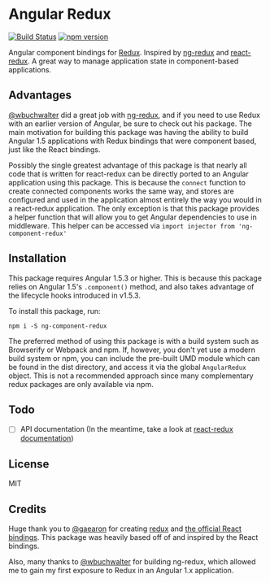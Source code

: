 Angular Redux
=========================

[![Build Status](https://img.shields.io/travis/bcarroll22/ng-component-redux/master.svg?style=flat-square)](https://travis-ci.org/bcarroll22/ng-component-redux) [![npm version](https://img.shields.io/npm/v/ng-component-redux.svg?style=flat-square)](https://www.npmjs.com/package/ng-component-redux)

Angular component bindings for [Redux](https://github.com/reactjs/redux).
Inspired by [ng-redux](https://github.com/angular-redux/ng-redux) and [react-redux](https://github.com/reactjs/react-redux). A great way to manage application state in component-based applications.

## Advantages
[@wbuchwalter](https://github.com/wbuchwalter) did a great job with [ng-redux](https://github.com/angular-redux/ng-redux), and if you need to use Redux with an earlier version of Angular, be sure to check out his package. The main motivation for building this package was having the ability to build Angular 1.5 applications with Redux bindings that were component based, just like the React bindings.

Possibly the single greatest advantage of this package is that nearly all code that is written for react-redux can be directly ported to an Angular application using this package. This is because the `connect` function to create connected components works the same way, and stores are configured and used in the application almost entirely the way you would in a react-redux application.
The only exception is that this package provides a helper function that will allow you to get Angular dependencies to use in middleware. This helper can be accessed via `import injector from 'ng-component-redux'`

## Installation

This package requires Angular 1.5.3 or higher. This is because this package relies on Angular 1.5's `.component()` method, and also takes advantage of the lifecycle hooks introduced in v1.5.3.

To install this package, run:
```
npm i -S ng-component-redux
```
The preferred method of using this package is with a build system such as Browserify or Webpack and npm. If, however, you don't yet use a modern build system or npm, you can include the pre-built UMD module which can be found in the dist directory, and access it via the global `AngularRedux` object. This is not a recommended approach since many complementary redux packages are only available via npm.

## Todo
- [ ] API documentation (In the meantime, take a look at [react-redux documentation](https://github.com/reactjs/react-redux/tree/master/docs))

## License
MIT

## Credits
Huge thank you to [@gaearon](https://github.com/gaearon/) for creating [redux](https://github.com/reactjs/redux) and [the official React bindings](https://github.com/reactjs/react-redux). This package was heavily based off of and inspired by the React bindings.

Also, many thanks to [@wbuchwalter](https://github.com/wbuchwalter) for building ng-redux, which allowed me to gain my first exposure to Redux in an Angular 1.x application.
